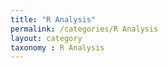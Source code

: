 ```yaml
---
title: "R Analysis"
permalink: /categories/R Analysis
layout: category
taxonomy : R Analysis
---
```

